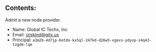 ## Contents:

Admit a new node provider.

- Name: Global IC Techx, Inc 
- Email: jziskind@gitx.us
- Principal: `a3m2b-4d7jp-6otdo-kx5ql-247kd-d26w5-vgevs-ydyvp-s4q43-tzgdm-lqe`

